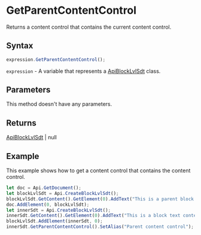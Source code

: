 # GetParentContentControl

Returns a content control that contains the current content control.

## Syntax

```javascript
expression.GetParentContentControl();
```

`expression` - A variable that represents a [ApiBlockLvlSdt](../ApiBlockLvlSdt.md) class.

## Parameters

This method doesn't have any parameters.

## Returns

[ApiBlockLvlSdt](../../ApiBlockLvlSdt/ApiBlockLvlSdt.md) \| null

## Example

This example shows how to get a content control that contains the content control.

```javascript
let doc = Api.GetDocument();
let blockLvlSdt = Api.CreateBlockLvlSdt();
blockLvlSdt.GetContent().GetElement(0).AddText("This is a parent block text content control.");
doc.AddElement(0, blockLvlSdt);
let innerSdt = Api.CreateBlockLvlSdt();
innerSdt.GetContent().GetElement(0).AddText("This is a block text content control added in another content control.");
blockLvlSdt.AddElement(innerSdt, 0);
innerSdt.GetParentContentControl().SetAlias("Parent content control");

```
